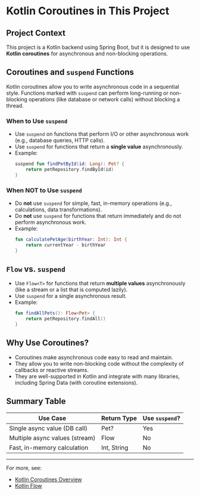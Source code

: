 # Kotlin Coroutines in This Project

## Project Context
This project is a Kotlin backend using Spring Boot, but it is designed to use **Kotlin coroutines** for asynchronous and non-blocking operations.

## Coroutines and `suspend` Functions
Kotlin coroutines allow you to write asynchronous code in a sequential style. Functions marked with `suspend` can perform long-running or non-blocking operations (like database or network calls) without blocking a thread.

### When to Use `suspend`
- Use `suspend` on functions that perform I/O or other asynchronous work (e.g., database queries, HTTP calls).
- Use `suspend` for functions that return a **single value** asynchronously.
- Example:
  ```kotlin
  suspend fun findPetById(id: Long): Pet? {
      return petRepository.findById(id)
  }
  ```

### When NOT to Use `suspend`
- Do **not** use `suspend` for simple, fast, in-memory operations (e.g., calculations, data transformations).
- Do **not** use `suspend` for functions that return immediately and do not perform asynchronous work.
- Example:
  ```kotlin
  fun calculatePetAge(birthYear: Int): Int {
      return currentYear - birthYear
  }
  ```

## `Flow` vs. `suspend`
- Use `Flow<T>` for functions that return **multiple values** asynchronously (like a stream or a list that is computed lazily).
- Use `suspend` for a single asynchronous result.
- Example:
  ```kotlin
  fun findAllPets(): Flow<Pet> {
      return petRepository.findAll()
  }
  ```

## Why Use Coroutines?
- Coroutines make asynchronous code easy to read and maintain.
- They allow you to write non-blocking code without the complexity of callbacks or reactive streams.
- They are well-supported in Kotlin and integrate with many libraries, including Spring Data (with coroutine extensions).

## Summary Table
| Use Case                        | Return Type   | Use `suspend`? |
|----------------------------------|--------------|----------------|
| Single async value (DB call)     | Pet?         | Yes            |
| Multiple async values (stream)   | Flow<Pet>    | No             |
| Fast, in-memory calculation      | Int, String  | No             |

---

For more, see:
- [Kotlin Coroutines Overview](https://kotlinlang.org/docs/coroutines-overview.html)
- [Kotlin Flow](https://kotlinlang.org/docs/flow.html)

